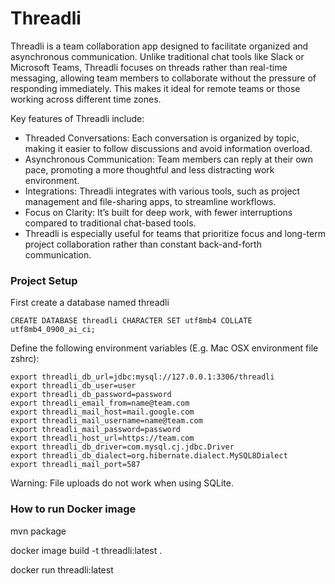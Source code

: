 # Threadli

Threadli is a team collaboration app designed to facilitate organized and asynchronous communication. Unlike traditional chat tools like Slack or Microsoft Teams, Threadli focuses on threads rather than real-time messaging, allowing team members to collaborate without the pressure of responding immediately. This makes it ideal for remote teams or those working across different time zones.

Key features of Threadli include:

- Threaded Conversations: Each conversation is organized by topic, making it easier to follow discussions and avoid information overload.
- Asynchronous Communication: Team members can reply at their own pace, promoting a more thoughtful and less distracting work environment.
- Integrations: Threadli integrates with various tools, such as project management and file-sharing apps, to streamline workflows.
- Focus on Clarity: It’s built for deep work, with fewer interruptions compared to traditional chat-based tools.
- Threadli is especially useful for teams that prioritize focus and long-term project collaboration rather than constant back-and-forth communication.


### Project Setup 

First create a database named threadli 

```
CREATE DATABASE threadli CHARACTER SET utf8mb4 COLLATE utf8mb4_0900_ai_ci;
```

Define the following environment variables (E.g. Mac OSX environment file zshrc):

```
export threadli_db_url=jdbc:mysql://127.0.0.1:3306/threadli
export threadli_db_user=user
export threadli_db_password=password
export threadli_email_from=name@team.com
export threadli_mail_host=mail.google.com
export threadli_mail_username=name@team.com
export threadli_mail_password=password
export threadli_host_url=https://team.com
export threadli_db_driver=com.mysql.cj.jdbc.Driver
export threadli_db_dialect=org.hibernate.dialect.MySQL8Dialect
export threadli_mail_port=587
```

Warning: File uploads do not work when using SQLite.

### How to run Docker image

mvn package

docker image build -t threadli:latest .

docker run threadli:latest

